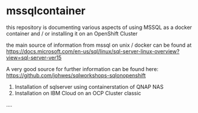 # mssqlcontainer
this repository is documenting various aspects of using MSSQL as a docker container and / or installing it on an OpenShift Cluster

the main source of information from mssql on unix / docker can be found at https://docs.microsoft.com/en-us/sql/linux/sql-server-linux-overview?view=sql-server-ver15

A very good source for further information can be found here: https://github.com/johwes/sqlworkshops-sqlonopenshift

1. Installation of sqlserver using containerstation of QNAP NAS
2. Installation on IBM Cloud on an OCP Cluster classic

....

